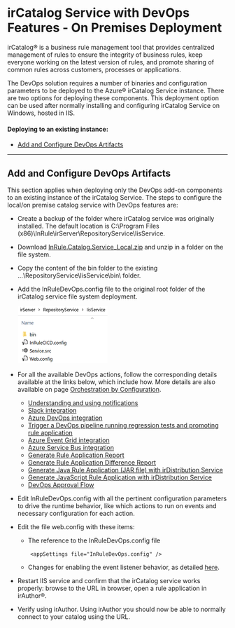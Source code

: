 # irCatalog Service with DevOps Features - On Premises Deployment

irCatalog® is a business rule management tool that provides centralized management of rules to ensure the integrity of business rules, keep everyone working on the latest version of rules, and promote sharing of common rules across customers, processes or applications.

The DevOps solution requires a number of binaries and configuration parameters to be deployed to the Azure® irCatalog Service instance.  There are two options for deploying these components.  This deployment option can be used after normally installing and configuring irCatalog Service on Windows, hosted in IIS.

#### Deploying to an existing instance:

* [Add and Configure DevOps Artifacts](#add-and-configure-ci\/cd-artifacts)

---
## Add and Configure DevOps Artifacts

This section applies when deploying only the DevOps add-on components to an existing instance of the irCatalog  Service.  The steps to configure the local/on premise catalog service with DevOps features are:

* Create a backup of the folder where irCatalog service was originally installed.  The default location is C:\Program Files (x86)\InRule\irServer\RepositoryService\IisService.
* Download [InRule.Catalog.Service_Local.zip](..\releases\InRule.Catalog.Service_Local.zip) and unzip in a folder on the file system.
* Copy the content of the bin folder to the existing ...\RepositoryService\IisService\bin\ folder.
* Add the InRuleDevOps.config file to the original root folder of the irCatalog service file system deployment.

   ![irCatalog folder](../images/InRuleDevOps_irCatalogLocal.PNG)

* For all the available DevOps actions, follow the corresponding details available at the links below, which include how.  More details are also available on page [Orchestration by Configuration](doc/OrchestrationByConfiguration.md).

    * [Understanding and using notifications](doc/Notifications.md)
    * [Slack integration](doc/InRuleDevOps_Slack.md)
    * [Azure DevOps integration](doc/DevOps.md)
    * [Trigger a DevOps pipeline running regression tests and promoting rule application](devops)
    * [Azure Event Grid integration](doc/AzureEventGrid.md)
    * [Azure Service Bus integration](doc/AzureServiceBus.md)
    * [Generate Rule Application Report](doc/RuleAppReport.md)
    * [Generate Rule Application Difference Report](doc/RuleAppDiffReport.md)
    * [Generate Java Rule Application (JAR file) with irDistribution Service](doc/Java.md)
    * [Generate JavaScript Rule Application with irDistribution Service](doc/JavaScript.md)
    * [DevOps Approval Flow](doc/ApprovalFlow.md)

* Edit InRuleDevOps.config with all the pertinent configuration parameters to drive the runtime behavior, like which actions to run on events and necessary configuration for each action.
* Edit the file web.config with these items:
    * The reference to the InRuleDevOps.config file
    ```
        <appSettings file="InRuleDevOps.config" />
    ```
    * Changes for enabling the event listener behavior, as detailed [here](InRuleDevOps_WcfBehaviorExtension.md).
* Restart IIS service and confirm that the irCatalog service works properly: browse to the URL in browser, open a rule application in irAuthor®.
* Verify using irAuthor.  Using irAuthor you should now be able to normally connect to your catalog using the URL.

